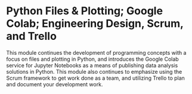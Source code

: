 # Python Files & Plotting; Google Colab; Engineering Design, Scrum, and Trello

This module continues the development of programming concepts with a focus
on files and plotting in Python, and introduces the Google Colab service for
Jupyter Notebooks as a means of publishing data analysis solutions in Python.
This module also continues to emphasize using the Scrum framework to get
work done as a team, and utilizing Trello to plan and document your development
work. 


